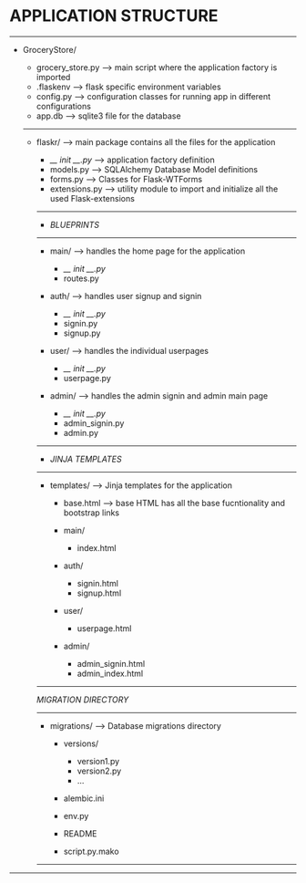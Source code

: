 # APPLICATION STRUCTURE

---

- GroceryStore/
    - grocery_store.py --> main script where the application factory is imported
    - .flaskenv --> flask specific environment variables
    - config.py --> configuration classes for running app in different configurations
    - app.db --> sqlite3 file for the database

    ---

    - flaskr/ --> main package contains all the files for the application
        - *__ init __.py* --> application factory definition
        - models.py --> SQLAlchemy Database Model definitions
        - forms.py --> Classes for Flask-WTForms
        - extensions.py --> utility module to import and initialize all the used Flask-extensions

        ---

        - *BLUEPRINTS*

        ---

        - main/ --> handles the home page for the application
            - *__ init __.py*
            - routes.py
        
        - auth/ --> handles user signup and signin
            - *__ init __.py*
            - signin.py
            - signup.py

        - user/ --> handles the individual userpages
            - *__ init __.py*
            - userpage.py
        
        - admin/ --> handles the admin signin and admin main page
            - *__ init __.py*
            - admin_signin.py
            - admin.py

        ---

        - *JINJA TEMPLATES*
        
        ---
        
        - templates/ --> Jinja templates for the application
            - base.html --> base HTML has all the base fucntionality and bootstrap links

            - main/
                - index.html

            - auth/
                - signin.html
                - signup.html

            - user/
                - userpage.html

            - admin/
                - admin_signin.html
                - admin_index.html

        ---

        *MIGRATION DIRECTORY*

        ---

        - migrations/ --> Database migrations directory

            - versions/
                - version1.py
                - version2.py
                - ...
            
            - alembic.ini
            - env.py
            - README
            - script.py.mako

        ---

---